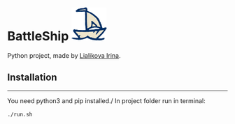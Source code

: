 # BattleShip ![alt text](https://github.com/MoonriseStreet/BattleShip/blob/master/BattleShip/pic/boat.png)

Python project, made by [Lialikova Irina](https://github.com/lialikova-ia).

## Installation
------
You need python3 and pip installed./
In project folder run in terminal:
```
./run.sh
```

